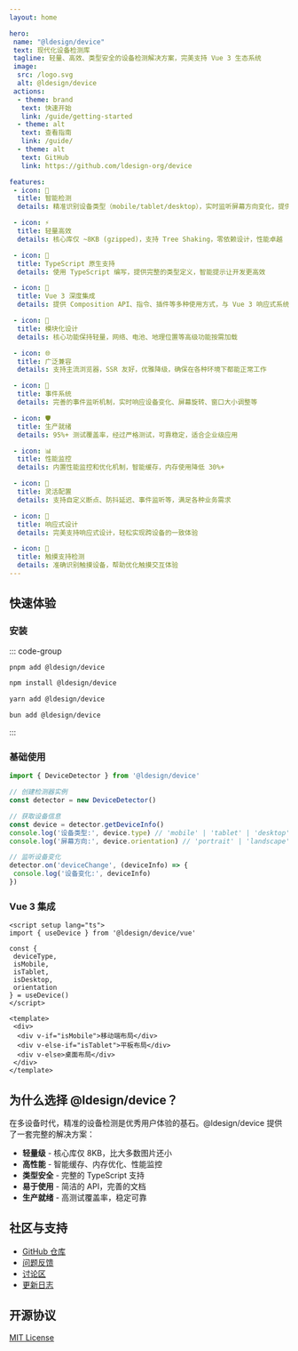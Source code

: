 ```yaml
---
layout: home

hero:
 name: "@ldesign/device"
 text: 现代化设备检测库
 tagline: 轻量、高效、类型安全的设备检测解决方案，完美支持 Vue 3 生态系统
 image:
  src: /logo.svg
  alt: @ldesign/device
 actions:
  - theme: brand
   text: 快速开始
   link: /guide/getting-started
  - theme: alt
   text: 查看指南
   link: /guide/
  - theme: alt
   text: GitHub
   link: https://github.com/ldesign-org/device

features:
 - icon: 🎯
  title: 智能检测
  details: 精准识别设备类型（mobile/tablet/desktop），实时监听屏幕方向变化，提供完整的设备信息

 - icon: ⚡
  title: 轻量高效
  details: 核心库仅 ~8KB (gzipped)，支持 Tree Shaking，零依赖设计，性能卓越

 - icon: 📘
  title: TypeScript 原生支持
  details: 使用 TypeScript 编写，提供完整的类型定义，智能提示让开发更高效

 - icon: 🎨
  title: Vue 3 深度集成
  details: 提供 Composition API、指令、插件等多种使用方式，与 Vue 3 响应式系统完美融合

 - icon: 🧩
  title: 模块化设计
  details: 核心功能保持轻量，网络、电池、地理位置等高级功能按需加载

 - icon: 🌐
  title: 广泛兼容
  details: 支持主流浏览器，SSR 友好，优雅降级，确保在各种环境下都能正常工作

 - icon: 🔄
  title: 事件系统
  details: 完善的事件监听机制，实时响应设备变化、屏幕旋转、窗口大小调整等

 - icon: 🛡️
  title: 生产就绪
  details: 95%+ 测试覆盖率，经过严格测试，可靠稳定，适合企业级应用

 - icon: 📊
  title: 性能监控
  details: 内置性能监控和优化机制，智能缓存，内存使用降低 30%+

 - icon: 🔧
  title: 灵活配置
  details: 支持自定义断点、防抖延迟、事件监听等，满足各种业务需求

 - icon: 🎯
  title: 响应式设计
  details: 完美支持响应式设计，轻松实现跨设备的一致体验

 - icon: 📱
  title: 触摸支持检测
  details: 准确识别触摸设备，帮助优化触摸交互体验
---
```


## 快速体验

### 安装

::: code-group
```bash [pnpm]
pnpm add @ldesign/device
```

```bash [npm]
npm install @ldesign/device
```

```bash [yarn]
yarn add @ldesign/device
```

```bash [bun]
bun add @ldesign/device
```
:::

### 基础使用

```typescript
import { DeviceDetector } from '@ldesign/device'

// 创建检测器实例
const detector = new DeviceDetector()

// 获取设备信息
const device = detector.getDeviceInfo()
console.log('设备类型:', device.type) // 'mobile' | 'tablet' | 'desktop'
console.log('屏幕方向:', device.orientation) // 'portrait' | 'landscape'

// 监听设备变化
detector.on('deviceChange', (deviceInfo) => {
 console.log('设备变化:', deviceInfo)
})
```

### Vue 3 集成

```vue
<script setup lang="ts">
import { useDevice } from '@ldesign/device/vue'

const {
 deviceType,
 isMobile,
 isTablet,
 isDesktop,
 orientation
} = useDevice()
</script>

<template>
 <div>
  <div v-if="isMobile">移动端布局</div>
  <div v-else-if="isTablet">平板布局</div>
  <div v-else>桌面布局</div>
 </div>
</template>
```

## 为什么选择 @ldesign/device？

在多设备时代，精准的设备检测是优秀用户体验的基石。@ldesign/device 提供了一套完整的解决方案：

- **轻量级** - 核心库仅 8KB，比大多数图片还小
- **高性能** - 智能缓存、内存优化、性能监控
- **类型安全** - 完整的 TypeScript 支持
- **易于使用** - 简洁的 API，完善的文档
- **生产就绪** - 高测试覆盖率，稳定可靠

## 社区与支持

- [GitHub 仓库](https://github.com/ldesign-org/device)
- [问题反馈](https://github.com/ldesign-org/device/issues)
- [讨论区](https://github.com/ldesign-org/device/discussions)
- [更新日志](https://github.com/ldesign-org/device/blob/main/CHANGELOG.md)

## 开源协议

[MIT License](https://github.com/ldesign-org/device/blob/main/LICENSE)
